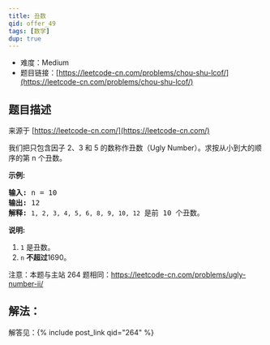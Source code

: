 ```yaml
---
title: 丑数
qid: offer_49
tags: [数学]
dup: true
---
```



- 难度：Medium
- 题目链接：[https://leetcode-cn.com/problems/chou-shu-lcof/](https://leetcode-cn.com/problems/chou-shu-lcof/)


## 题目描述

来源于 [https://leetcode-cn.com/](https://leetcode-cn.com/)

<p>我们把只包含因子 2、3 和 5 的数称作丑数（Ugly Number）。求按从小到大的顺序的第 n 个丑数。</p>



<p><strong>示例:</strong></p>

<pre><strong>输入:</strong> n = 10
<strong>输出:</strong> 12
<strong>解释: </strong><code>1, 2, 3, 4, 5, 6, 8, 9, 10, 12</code> 是前 10 个丑数。</pre>

<p><strong>说明:&nbsp;</strong>&nbsp;</p>

<ol>
	<li><code>1</code>&nbsp;是丑数。</li>
	<li><code>n</code>&nbsp;<strong>不超过</strong>1690。</li>
</ol>

<p>注意：本题与主站 264 题相同：<a href="https://leetcode-cn.com/problems/ugly-number-ii/">https://leetcode-cn.com/problems/ugly-number-ii/</a></p>


## 解法：

解答见：{% include post_link qid="264" %}